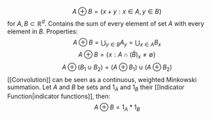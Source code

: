 $$
A\oplus B = \{x+y:x\in A, y\in B\}
$$
for $A,B \subset \mathbb{R}^d$.
Contains the sum of every element of set $A$ with every element in $B$.
Properties:
$$
A\oplus B = \bigcup_{y\in B}A_y=\bigcup_{x\in A} B_x
$$
$$
A\oplus B = \{x:A\cap (\check{B})_x\neq\emptyset\}
$$
$$
A\oplus(B_1\cup B_2) = (A\oplus B_1)\cup(A\oplus B_2)
$$
[[Convolution]] can be seen as a continuous, weighted Minkowski summation.
Let $A$ and $B$ be sets and $1_A$ and $1_B$ their [[Indicator Function|indicator functions]], then:
$$
A\oplus B = 1_A*1_B
$$

